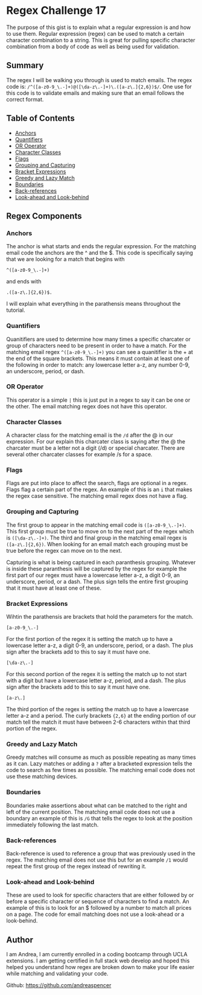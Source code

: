 # Regex Challenge 17

The purpose of this gist is to explain what a regular expression is and how to use them. Regular expression (regex) can be used to match a certain character combination to a string. This is great for pulling specific character combination from a body of code as well as being used for validation. 

## Summary

The regex I will be walking you through is used to match emails. The regex code is: `/^([a-z0-9_\.-]+)@([\da-z\.-]+)\.([a-z\.]{2,6})$/`. One use for this code is to validate emails and making sure that an email follows the correct format.

## Table of Contents

- [Anchors](#anchors)
- [Quantifiers](#quantifiers)
- [OR Operator](#or-operator)
- [Character Classes](#character-classes)
- [Flags](#flags)
- [Grouping and Capturing](#grouping-and-capturing)
- [Bracket Expressions](#bracket-expressions)
- [Greedy and Lazy Match](#greedy-and-lazy-match)
- [Boundaries](#boundaries)
- [Back-references](#back-references)
- [Look-ahead and Look-behind](#look-ahead-and-look-behind)

## Regex Components

### Anchors
The anchor is what starts and ends the regular expression. For the matching email code the anchors are the ^ and the $. This code is specifically saying that we are looking for a match that begins with 

`^([a-z0-9_\.-]+)`

and ends with 

`.([a-z\.]{2,6})$.`

I will explain what everything in the parathensis means throughout the tutorial. 
### Quantifiers
Quanitifiers are used to determine how many times a specific charcater or group of characters need to be present in order to have a match. For the matching email regex `^([a-z0-9_\.-]+)` you can see a quanitifier is the + at the end of the square brackets. This means it must contain at least one of the following in order to match: any lowercase letter a-z, any number 0-9, an underscore, period, or dash.
### OR Operator
This operator is a simple `|` this is just put in a regex to say it can be one or the other. The email matching regex does not have this operator.
### Character Classes
A character class for the matching email is the `/d` after the @ in our expression. For our explain this charcater class is saying after the @ the charcater must be a letter not a digit (/d) or special charcater. There are several other charcater classes for example /s for a space. 
### Flags
Flags are put into place to affect the search, flags are optional in a regex. Flags flag a certain part of the regex. An example of this is an `i` that makes the regex case sensitive. The matching email regex does not have a flag.
### Grouping and Capturing
The first group to appear in the matching email code is `([a-z0-9_\.-]+)`. This first group must be true to move on to the next part of the regex which is `([\da-z\.-]+)`. The third and final group in the matching email regex is `([a-z\.]{2,6})`. When looking for an email match each grouping must be true before the regex can move on to the next.

Capturing is what is being captured in each paranthesis grouping. Whatever is inside these paranthesis will be captured by the regex for example the first part of our regex must have a lowercase letter a-z, a digit 0-9, an underscore, period, or a dash. The plus sign tells the entire first grouping that it must have at least one of these.
### Bracket Expressions
Wihtin the parathensis are brackets that hold the parameters for the match. 

`[a-z0-9_\.-]`

For the first portion of the regex it is setting the match up to have a lowercase letter a-z, a digit 0-9, an underscore, period, or a dash. The plus sign after the brackets add to this to say it must have one.

`[\da-z\.-]`

For this second portion of the regex it is setting the match up to not start with a digit but have a lowercase letter a-z, period, and a dash. The plus sign after the brackets add to this to say it must have one.

`[a-z\.]`

The third portion of the regex is setting the match up to have a lowercase letter a-z and a period. The curly brackets `{2,6}` at the ending portion of our match tell the match it must have between 2-6 characters within that third portion of the regex. 
### Greedy and Lazy Match
Greedy matches will consume as much as possible repeating as many times as it can. Lazy matches or adding a `?` after a bracketed expression tells the code to search as few times as possible. The matching email code does not use these matching devices.
### Boundaries
Boundaries make assertions about what can be matched to the right and left of the current position. The matching email code does not use a boundary an example of this is `/G` that tells the regex to look at the position immediately following the last match.
### Back-references
Back-reference is used to reference a group that was previously used in the regex. The matching email does not use this but for an example `/1` would repeat the first group of the regex instead of rewriting it.
### Look-ahead and Look-behind
These are used to look for specific characters that are either followed by or before a specific character or sequence of characters to find a match. An example of this is to look for an $ followed by a number to match all prices on a page. The code for email matching does not use a look-ahead or a look-behind.
## Author

I am Andrea, I am currently enrolled in a coding bootcamp through UCLA extensions. I am getting certified in full stack web develop and hoped this helped you understand how regex are broken down to make your life easier while matching and validating your code.

Github: https://github.com/andreaspencer
